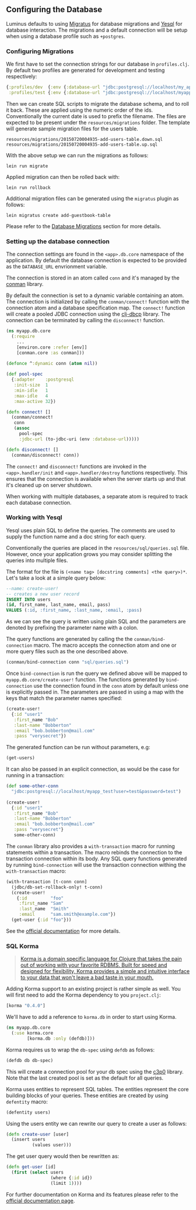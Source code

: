 ## Configuring the Database

Luminus defaults to using [Migratus](https://github.com/yogthos/migratus) for database migrations and
[Yesql](https://github.com/krisajenkins/yesql) for database interaction. The migrations and a default connection will be setup when using a database profile such as `+postgres`.

### Configuring Migrations

We first have to set the connection strings for our database in `profiles.clj`. By default two profiles are
generated for development and testing respectively:

```clojure
{:profiles/dev  {:env {:database-url "jdbc:postgresql://localhost/my_app_dev?user=db_user&password=db_password"}}
 :profiles/test {:env {:database-url "jdbc:postgresql://localhost/myapp_test?user=db_user&password=db_password"}}}
```

Then we can create SQL scripts to migrate the database schema, and to roll it back. These are applied using the numeric order of the ids. Conventionally the current date is used to prefix the filename. The files are expected to be present under the `resources/migrations` folder. The template will generate sample migration files for the users table.

```
resources/migrations/20150720004935-add-users-table.down.sql
resources/migrations/20150720004935-add-users-table.up.sql
```

With the above setup we can run the migrations as follows:

```
lein run migrate
```

Applied migration can then be rolled back with:

```
lein run rollback
```

Additional migration files can be generated using the `migratus` plugin as follows:

```
lein migratus create add-guestbook-table
```

Please refer to the [Database Migrations](/docs/migrations.md) section for more details.

### Setting up the database connection

The connection settings are found in the `<app>.db.core` namespace of the application.
By default the database connection is expected to be provided as the `DATABASE_URL` envrionment variable.

The connection is stored in an atom called `conn` and it's managed by the [conman](https://github.com/luminus-framework/conman) library.

By default the connection is set to a dynamic variable containing an atom. The connection is initialized by calling the
`conman/connect!` function with the connection atom and a database specification map. The `connect!` function will create a pooled JDBC
connection using the [clj-dbcp](https://github.com/kumarshantanu/clj-dbcp) library. The connection can be terminated by calling the `disconnect!`
function.
 

```clojure
(ns myapp.db.core
  (:require
    ...
    [environ.core :refer [env]]
    [conman.core :as conman]))
            
(defonce ^:dynamic conn (atom nil))

(def pool-spec
  {:adapter    :postgresql
   :init-size  1
   :min-idle   1
   :max-idle   4
   :max-active 32})

(defn connect! []
  (conman/connect!
   conn
   (assoc
     pool-spec
     :jdbc-url (to-jdbc-uri (env :database-url)))))

(defn disconnect! []
  (conman/disconnect! conn))
```

The `connect!` and `disconnect!` functions are invoked in the `<app>.handler/init` and `<app>.handler/destroy` functions respectively. This ensures that the connection is available when the server starts up and that it's cleaned up on server shutdown.

When working with multiple databases, a separate atom is required to track each database connection.

### Working with Yesql

Yesql uses plain SQL to define the queries. The comments are used to supply the function name and a doc string for each query.

Conventionally the queries are placed in the `resources/sql/queries.sql` file. However, once your application grows you may consider splitting the queries
into multiple files.

The format for the file is `(<name tag> [docstring comments] <the query>)*`.
Let's take a look at a simple query below:

```sql
--name: create-user!
-- creates a new user record
INSERT INTO users
(id, first_name, last_name, email, pass)
VALUES (:id, :first_name, :last_name, :email, :pass)
```

As we can see the query is written using plain SQL and the parameters are denoted by prefixing the parameter name with a colon.

The query functions are generated by calling the the `conman/bind-connection` macro. The macro accepts the connection atom
and one or more query files such as the one described above.


```clojure
(conman/bind-connection conn "sql/queries.sql")
```

Once `bind-connection` is run the query we defined above will be mapped to `myapp.db.core/create-user!` function.
The functions generated by `bind-connection` use the connection found in the `conn` atom by default unless one
is explicitly passed in. The parameters are passed in using a map with the keys that match the parameter names specified:

```clojure
(create-user!
  {:id "user1"
   :first_name "Bob"
   :last-name "Bobberton"
   :email "bob.bobberton@mail.com"
   :pass "verysecret"})
```

The generated function can be run without parameters, e.g:

```clojure
(get-users)
```

It can also be passed in an explicit connection, as would be the case for running in a transaction:

```clojure
(def some-other-conn
  "jdbc:postgresql://localhost/myapp_test?user=test&password=test")
  
(create-user!
  {:id "user1"
   :first_name "Bob"
   :last-name "Bobberton"
   :email "bob.bobberton@mail.com"
   :pass "verysecret"}
   some-other-conn)
```

The `conman` library also provides a `with-transaction` macro for running statements within a transaction.
The macro rebinds the connection to the transaction connection within its body. Any SQL query functions
generated by running `bind-connection` will use the transaction connection withing the `with-transaction`
macro:

```clojure
(with-transaction [t-conn conn]
  (jdbc/db-set-rollback-only! t-conn)
  (create-user!
    {:id         "foo"
     :first_name "Sam"
     :last_name  "Smith"
     :email      "sam.smith@example.com"})
  (get-user {:id "foo"}))
```

See the [official documentation](https://github.com/krisajenkins/yesql/tree/devel) for more details.

### SQL Korma

>[Korma is a domain specific language for Clojure that takes the pain out of working with your favorite RDBMS. Built for speed and designed for flexibility, Korma provides a simple and intuitive interface to your data that won't leave a bad taste in your mouth.](http://sqlkorma.com/)


Adding Korma support to an existing project is rather simple as well. You will first need to add the Korma dependency
to you `project.clj`:

```clojure
[korma "0.4.0"]
```

We'll have to add a reference to `korma.db` in order to start using Korma.

```clojure
(ns myapp.db.core
  (:use korma.core
        [korma.db :only (defdb)]))
```


Korma requires us to wrap the `db-spec` using `defdb` as follows:

```clojure
(defdb db db-spec)
```

This will create a connection pool for your db spec using the [c3p0](http://sourceforge.net/projects/c3p0/) library.
Note that the last created pool is set as the default for all queries.

Korma uses entities to represent SQL tables. The entities represent the core building blocks of your queries.
These entities are created by using `defentity` macro:

```clojure
(defentity users)
```

Using the users entity we can rewrite our query to create a user as follows:

```clojure
(defn create-user [user]
  (insert users
          (values user)))
```

The get user query would then be rewritten as:

```clojure
(defn get-user [id]
  (first (select users
                 (where {:id id})
                 (limit 1))))
```

For further documentation on Korma and its features please refer to the [official documentation page](http://sqlkorma.com/docs).


